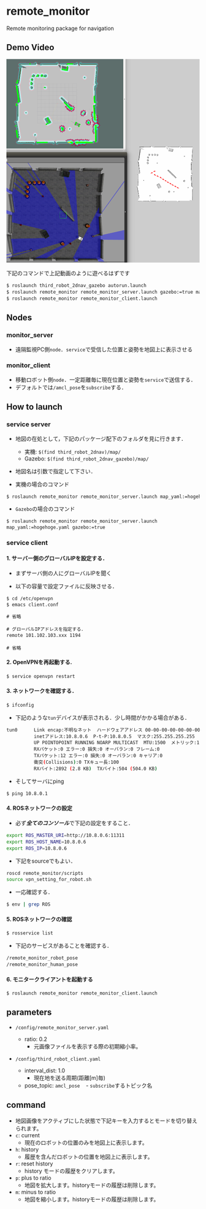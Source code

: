# remote_monitor
Remote monitoring package for navigation

## Demo Video
[![IMAGE ALT TEXT HERE](./.image/remote_monitor.png)](https://youtu.be/hpAnaV-bylQ)

下記のコマンドで上記動画のように遊べるはずです

```bash
$ roslaunch third_robot_2dnav_gazebo autorun.launch 
$ roslaunch remote_monitor remote_monitor_server.launch gazebo:=true map_yaml:=playpen_map.yaml
$ roslaunch remote_monitor remote_monitor_client.launch 
```

## Nodes
### monitor_server
 - 遠隔監視PC側`node`．`service`で受信した位置と姿勢を地図上に表示させる

### monitor_client
 - 移動ロボット側`node`．一定距離毎に現在位置と姿勢を`service`で送信する．
 - デフォルトでは`/amcl_pose`を`subscribe`する．
 
## How to launch
### service server
- 地図の在処として，下記のパッケージ配下のフォルダを見に行きます．
  - 実機: `$(find third_robot_2dnav)/map/`
  - Gazebo: `$(find third_robot_2dnav_gazebo)/map/`
- 地図名は引数で指定して下さい．

- 実機の場合のコマンド

```bash
$ roslaunch remote_monitor remote_monitor_server.launch map_yaml:=hogehoge.yaml
```

- `Gazebo`の場合のコマンド
```
$ roslaunch remote_monitor remote_monitor_server.launch map_yaml:=hogehoge.yaml gazebo:=true
```

### service client
#### 1. サーバー側のグローバルIPを設定する．

- まずサーバ側の人にグローバルIPを聞く

- 以下の容量で設定ファイルに反映させる．
```
$ cd /etc/openvpn
$ emacs client.conf
```

```
# 省略

# グローバルIPアドレスを指定する．
remote 101.102.103.xxx 1194

# 省略
```

#### 2. OpenVPNを再起動する.

```bash
$ service openvpn restart
```

#### 3. ネットワークを確認する．

```bash
$ ifconfig
```

- 下記のような`tun`デバイスが表示される．少し時間がかかる場合がある．

```bash
tun0      Link encap:不明なネット  ハードウェアアドレス 00-00-00-00-00-00-00-00-00-00-00-00-00-00-00-00  
          inetアドレス:10.8.0.6  P-t-P:10.8.0.5  マスク:255.255.255.255
          UP POINTOPOINT RUNNING NOARP MULTICAST  MTU:1500  メトリック:1
          RXパケット:0 エラー:0 損失:0 オーバラン:0 フレーム:0
          TXパケット:12 エラー:0 損失:0 オーバラン:0 キャリア:0
          衝突(Collisions):0 TXキュー長:100 
          RXバイト:2892 (2.8 KB)  TXバイト:504 (504.0 KB)
```

- そしてサーバにping

```bash 
$ ping 10.8.0.1
```

#### 4. ROSネットワークの設定

- 必ず***全てのコンソール***で下記の設定をすること．

```bash
export ROS_MASTER_URI=http://10.8.0.6:11311
export ROS_HOST_NAME=10.8.0.6
export ROS_IP=10.8.0.6
```

- 下記をsourceでもよい．

```bash
roscd remote_monitor/scripts
source vpn_setting_for_robot.sh
```

- 一応確認する．

```bash
$ env | grep ROS
```

#### 5. ROSネットワークの確認

```bash
$ rosservice list
```

- 下記のサービスがあることを確認する．

```bash
/remote_monitor_robot_pose
/remote_monitor_human_pose
```

#### 6. モニタークライアントを起動する
```bash
$ roslaunch remote_monitor remote_monitor_client.launch
```


## parameters
- `/config/remote_monitor_server.yaml`
  - ratio: 0.2
    - 元画像ファイルを表示する際の初期縮小率。

- `/config/third_robot_client.yaml`
  - interval_dist: 1.0
    - 現在地を送る周期(距離[m]毎)
  - pose_topic: `amcl_pose`
    - `subscribe`するトピック名
    
## command
- 地図画像をアクティブにした状態で下記キーを入力するとモードを切り替えられます。
- `c`: current
  - 現在のロボットの位置のみを地図上に表示します。
- `h`: history
  - 履歴を含んだロボットの位置を地図上に表示します。
- `r`: reset history
  - history モードの履歴をクリアします。
- `p`: plus to ratio
  - 地図を拡大します。historyモードの履歴は削除します。
- `m`: minus to ratio
  - 地図を縮小します。historyモードの履歴は削除します。
